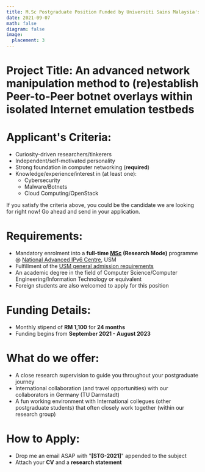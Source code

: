 ```yaml
---
title: M.Sc Postgraduate Position Funded by Universiti Sains Malaysia's Short Term Grant (STG) 
date: 2021-09-07
math: false
diagram: false
image:
  placement: 3
---
```


# Project Title: **An advanced network manipulation method to (re)establish Peer-to-Peer botnet overlays within isolated Internet emulation testbeds**


# Applicant's Criteria: 
- Curiosity-driven researchers/tinkerers 
- Independent/self-motivated personality 
- Strong foundation in computer networking (**required**)
- Knowledge/experience/interest in (at least one):
  - Cybersecurity
  - Malware/Botnets
  - Cloud Computing/OpenStack

If you satisfy the criteria above, you could be the candidate we are looking for right now! Go ahead and send in your application.

# Requirements:
- Mandatory enrolment into a **full-time [MSc](http://www.admissions.usm.my/index.php/postgraduate/postgraduate-programme/sciences/applied-sciences/research-applied-sciences/132-master-of-science-advanced-computer-networks-and-doctor-of-philosophy-ipv6) (Research Mode)** programme @ [National Advanced IPv6 Centre](www.nav6.usm.my), USM 
- Fulfillment of the [USM general admission requirements](http://www.admissions.usm.my/index.php/postgraduate/postgraduate-programme#general-admission-requirements)
- An academic degree in the field of Computer Science/Computer Engineering/Information Technology or equivalent
- Foreign students are also welcomed to apply for this position

# Funding Details:
- Monthly stipend of **RM 1,100** for **24 months** 
- Funding begins from **September 2021 - August 2023**

# What do we offer:
- A close research supervision to guide you throughout your postgraduate journey
- International collaboration (and travel opportunities) with our collaborators in Germany (TU Darmstadt)
- A fun working environment with International collegues (other postgraduate students) that often closely work together (within our research group)

# How to Apply:
- Drop me an email ASAP with "**[STG-2021]**" appended to the subject
- Attach your **CV** and a **research statement**

